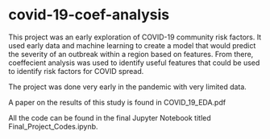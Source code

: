 # covid-19-coef-analysis

This project was an early exploration of COVID-19 community risk factors. It used early data and machine learning to create a model that would predict the severity of an outbreak within a region based on features. From there, coeffecient analysis was used to identify useful features that could be used to identify risk factors for COVID spread.

The project was done very early in the pandemic with very limited data.

A paper on the results of this study is found in COVID_19_EDA.pdf

All the code can be found in the final Jupyter Notebook titled Final_Project_Codes.ipynb.